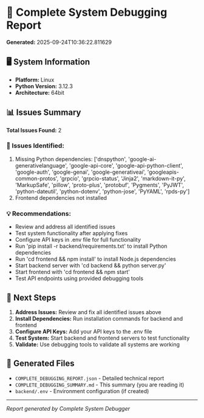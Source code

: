 # 🔧 Complete System Debugging Report

**Generated:** 2025-09-24T10:36:22.811629

## 🖥️ System Information
- **Platform:** Linux
- **Python Version:** 3.12.3
- **Architecture:** 64bit

## 📊 Issues Summary
**Total Issues Found:** 2

### 🚨 Issues Identified:
1. Missing Python dependencies: ['dnspython', 'google-ai-generativelanguage', 'google-api-core', 'google-api-python-client', 'google-auth', 'google-genai', 'google-generativeai', 'googleapis-common-protos', 'grpcio', 'grpcio-status', 'Jinja2', 'markdown-it-py', 'MarkupSafe', 'pillow', 'proto-plus', 'protobuf', 'Pygments', 'PyJWT', 'python-dateutil', 'python-dotenv', 'python-jose', 'PyYAML', 'rpds-py']
2. Frontend dependencies not installed

### 💡 Recommendations:
- Review and address all identified issues
- Test system functionality after applying fixes
- Configure API keys in .env file for full functionality
- Run 'pip install -r backend/requirements.txt' to install Python dependencies
- Run 'cd frontend && npm install' to install Node.js dependencies
- Start backend server with 'cd backend && python server.py'
- Start frontend with 'cd frontend && npm start'
- Test API endpoints using provided debugging tools

## 🚀 Next Steps

1. **Address Issues:** Review and fix all identified issues above
2. **Install Dependencies:** Run installation commands for backend and frontend
3. **Configure API Keys:** Add your API keys to the .env file
4. **Test System:** Start backend and frontend servers to test functionality
5. **Validate:** Use debugging tools to validate all systems are working

## 📁 Generated Files

- `COMPLETE_DEBUGGING_REPORT.json` - Detailed technical report
- `COMPLETE_DEBUGGING_SUMMARY.md` - This summary (you are reading it)
- `backend/.env` - Environment configuration (if created)

---
*Report generated by Complete System Debugger*
